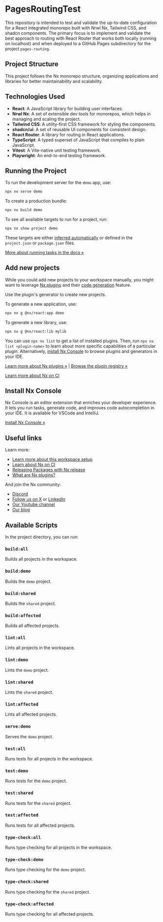 # PagesRoutingTest

This repository is intended to test and validate the up-to-date configuration for a React integrated monorepo built with Nrwl Nx, Tailwind CSS, and shadcn components. The primary focus is to implement and validate the best approach to routing with React Router that works both locally (running on localhost) and when deployed to a GitHub Pages subdirectory for the project `pages-routing`.

## Project Structure

This project follows the Nx monorepo structure, organizing applications and libraries for better maintainability and scalability.

## Technologies Used

- **React**: A JavaScript library for building user interfaces.
- **Nrwl Nx**: A set of extensible dev tools for monorepos, which helps in managing and scaling the project.
- **Tailwind CSS**: A utility-first CSS framework for styling the components.
- **shadcn/ui**: A set of reusable UI components for consistent design.
- **React Router**: A library for routing in React applications.
- **TypeScript**: A typed superset of JavaScript that compiles to plain JavaScript.
- **Vitest**: A Vite-native unit testing framework.
- **Playwright**: An end-to-end testing framework.

## Running the Project

To run the development server for the `demo` app, use:

```sh
npx nx serve demo
```

To create a production bundle:

```sh
npx nx build demo
```

To see all available targets to run for a project, run:

```sh
npx nx show project demo
```

These targets are either [inferred automatically](https://nx.dev/concepts/inferred-tasks?utm_source=nx_project&utm_medium=readme&utm_campaign=nx_projects) or defined in the `project.json` or `package.json` files.

[More about running tasks in the docs &raquo;](https://nx.dev/features/run-tasks?utm_source=nx_project&utm_medium=readme&utm_campaign=nx_projects)

## Add new projects

While you could add new projects to your workspace manually, you might want to leverage [Nx plugins](https://nx.dev/concepts/nx-plugins?utm_source=nx_project&utm_medium=readme&utm_campaign=nx_projects) and their [code generation](https://nx.dev/features/generate-code?utm_source=nx_project&utm_medium=readme&utm_campaign=nx_projects) feature.

Use the plugin's generator to create new projects.

To generate a new application, use:

```sh
npx nx g @nx/react:app demo
```

To generate a new library, use:

```sh
npx nx g @nx/react:lib mylib
```

You can use `npx nx list` to get a list of installed plugins. Then, run `npx nx list <plugin-name>` to learn about more specific capabilities of a particular plugin. Alternatively, [install Nx Console](https://nx.dev/getting-started/editor-setup?utm_source=nx_project&utm_medium=readme&utm_campaign=nx_projects) to browse plugins and generators in your IDE.

[Learn more about Nx plugins &raquo;](https://nx.dev/concepts/nx-plugins?utm_source=nx_project&utm_medium=readme&utm_campaign=nx_projects) | [Browse the plugin registry &raquo;](https://nx.dev/plugin-registry?utm_source=nx_project&utm_medium=readme&utm_campaign=nx_projects)

[Learn more about Nx on CI](https://nx.dev/ci/intro/ci-with-nx#ready-get-started-with-your-provider?utm_source=nx_project&utm_medium=readme&utm_campaign=nx_projects)

## Install Nx Console

Nx Console is an editor extension that enriches your developer experience. It lets you run tasks, generate code, and improves code autocompletion in your IDE. It is available for VSCode and IntelliJ.

[Install Nx Console &raquo;](https://nx.dev/getting-started/editor-setup?utm_source=nx_project&utm_medium=readme&utm_campaign=nx_projects)

## Useful links

Learn more:

- [Learn more about this workspace setup](https://nx.dev/getting-started/tutorials/react-monorepo-tutorial?utm_source=nx_project&utm_medium=readme&utm_campaign=nx_projects)
- [Learn about Nx on CI](https://nx.dev/ci/intro/ci-with-nx?utm_source=nx_project&utm_medium=readme&utm_campaign=nx_projects)
- [Releasing Packages with Nx release](https://nx.dev/features/manage-releases?utm_source=nx_project&utm_medium=readme&utm_campaign=nx_projects)
- [What are Nx plugins?](https://nx.dev/concepts/nx-plugins?utm_source=nx_project&utm_medium=readme&utm_campaign=nx_projects)

And join the Nx community:

- [Discord](https://go.nx.dev/community)
- [Follow us on X](https://twitter.com/nxdevtools) or [LinkedIn](https://www.linkedin.com/company/nrwl)
- [Our Youtube channel](https://www.youtube.com/@nxdevtools)
- [Our blog](https://nx.dev/blog?utm_source=nx_project&utm_medium=readme&utm_campaign=nx_projects)

## Available Scripts

In the project directory, you can run:

### `build:all`

Builds all projects in the workspace.

### `build:demo`

Builds the `demo` project.

### `build:shared`

Builds the `shared` project.

### `build:affected`

Builds all affected projects.

### `lint:all`

Lints all projects in the workspace.

### `lint:demo`

Lints the `demo` project.

### `lint:shared`

Lints the `shared` project.

### `lint:affected`

Lints all affected projects.

### `serve:demo`

Serves the `demo` project.

### `test:all`

Runs tests for all projects in the workspace.

### `test:demo`

Runs tests for the `demo` project.

### `test:shared`

Runs tests for the `shared` project.

### `test:affected`

Runs tests for all affected projects.

### `type-check:all`

Runs type checking for all projects in the workspace.

### `type-check:demo`

Runs type checking for the `demo` project.

### `type-check:shared`

Runs type checking for the `shared` project.

### `type-check:affected`

Runs type checking for all affected projects.
